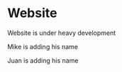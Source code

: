 Website
=======

Website is under heavy development

Mike is adding his name

Juan is adding his name
